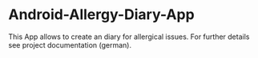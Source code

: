 # Android-Allergy-Diary-App
This App allows to create an diary for allergical issues. For further details see project documentation (german).
